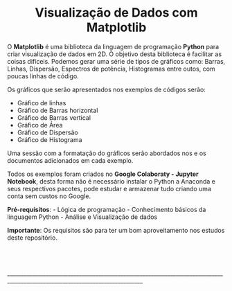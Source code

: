 <h1 align="center"> Visualização de Dados com Matplotlib</h1>



<p>
O <strong>Matplotlib</strong> é uma biblioteca da linguagem de programação <strong>Python</strong> para criar visualização de dados em 2D.
O objetivo desta biblioteca é facilitar as coisas difíceis. Podemos gerar uma série de tipos de gráficos como: Barras, Linhas, Dispersão, Espectros de potência, Histogramas entre outos, com poucas linhas de código.
<p>

<p>
Os gráficos que serão apresentados nos exemplos de códigos serão:

- Gráfico de linhas
- Gráfico de Barras horizontal
- Gráfico de Barras vertical
- Gráfico de Área
- Gráfico de Dispersão
- Gráfico de Histograma

</p>

<p>
Uma sessão com a formatação do gráficos serão abordados nos e os documentos adicionados em cada exemplo.
</p>

<p>
Todos os exemplos foram criados no <strong>Google Colaboraty - Jupyter Notebook</strong>, desta forma não é necessário instalar o Python a Anaconda e seus respectivos pacotes, pode estudar e armazenar tudo criando uma conta sem custos no Google.
</p>

<p>
<strong>Pré-requisitos</strong>:
- Lógica de programação
- Conhecimento básicos da linguagem Python
- Análise e Visualização de dados 

<p>
<strong>Importante</strong>: Os requisitos são para ter um bom aproveitamento nos estudos deste repositório.
</p>
<br>
<br>
<br>
_______________________________________________________________________________________________________________________________

